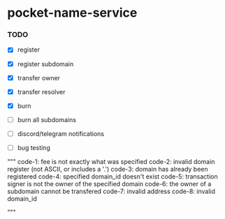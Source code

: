 # pocket-name-service

### TODO

- [x] register
- [x] register subdomain
- [x] transfer owner
- [x] transfer resolver
- [x] burn
- [ ] burn all subdomains
- [ ] discord/telegram notifications
- [ ] bug testing


"""
code-1: fee is not exactly what was specified
code-2: invalid domain register (not ASCII, or includes a '.')
code-3: domain has already been registered
code-4: specified domain_id doesn't exist
code-5: transaction signer is not the owner of the specified domain
code-6: the owner of a subdomain cannot be transfered
code-7: invalid address
code-8: invalid domain_id

"""
